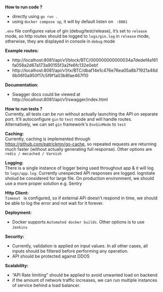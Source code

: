 **How to run code ?**  
- directly using `go run .`
- using `docker compose up`, it will by default listen on ` :8081`

`.env` file configures value of gin (debug/test/release), it’s set to `release` mode, so http routes should be logged to `logs/gin.log` in `release` mode, otherwise, they are displayed in console in `debug` mode

**Example routes:**  
- http://localhost:8081/api/v1/block/BTC/000000000000034a7dedef4a161fa058a2d67a173a90155f3a2fe6fc132e0ebf
- http://localhost:8081/api/v1/tx/BTC/dbaf14e1c476e76ea05a8b71921a46d6b06f0a950f17c5f9f1a03b8fae467f10

**Documentation:** 
- Swagger docs could be viewed at http://localhost:8081/api/v1/swagger/index.html

**How to run tests ?**  
Currently, all tests can be run without actually launching the API on separate port. It’ll autoconfigure `gin` to `test` mode and will handle routes. 
Alternatively, we can set `gin` framework's `EnvGinMode` to `test` 

**Caching:**  
Currently, caching is implemented through https://github.com/patrickmn/go-cache, so repeated requests are returning much faster (without actually generating full response). Other options are `redis / mecached / Varnish`

**Logging:**  
There is a single instance of logger being used throughout app & it will log to `logs/app.log`. Currently unexpected API responses are logged.
logrotate sholud be considered for large file. On production environment, we should use a more proper solution e.g. Sentry

**Http Client:**  
`Timeout ` is configured, so if external APi doesn’t respond in time, we should be able to log the error and not wait for it forever.

**Deployment:**  
- Docker supports `Automated docker builds`. Other options is to use `Jenkins` 

**Security:**  
- Currently, validation is applied on input values. In all other cases, all inputs should be filtered before performing any operation.
- API should be protected against DDOS

**Scalability:**
- “API Rate limiting” should be applied to avoid unwanted load on backend
- if the amount of network traffic increases, we can run multiple instances of service behind a load balancer.